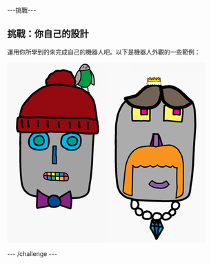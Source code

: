 \---挑戰\---

## 挑戰：你自己的設計

運用你所學到的來完成自己的機器人吧。以下是機器人外觀的一些範例：

![截圖](images/robot-examples.png)

\--- /challenge \---
